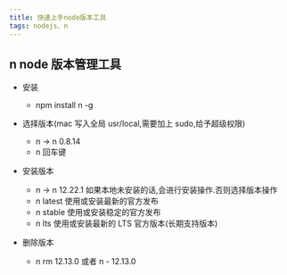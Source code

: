 ```yaml
---
title: 快速上手node版本工具
tags: nodejs、n
---
```


## n node 版本管理工具

- 安装

  - npm install n -g

- 选择版本(mac 写入全局 usr/local,需要加上 sudo,给予超级权限)

  - n <version> -> n 0.8.14
  - n 回车键

- 安装版本

  - n <version> -> n 12.22.1 如果本地未安装的话,会进行安装操作.否则选择版本操作
  - n latest 使用或安装最新的官方发布
  - n stable 使用或安装稳定的官方发布
  - n lts 使用或安装最新的 LTS 官方版本(长期支持版本)

- 删除版本

  - n rm 12.13.0 或者 n - 12.13.0
